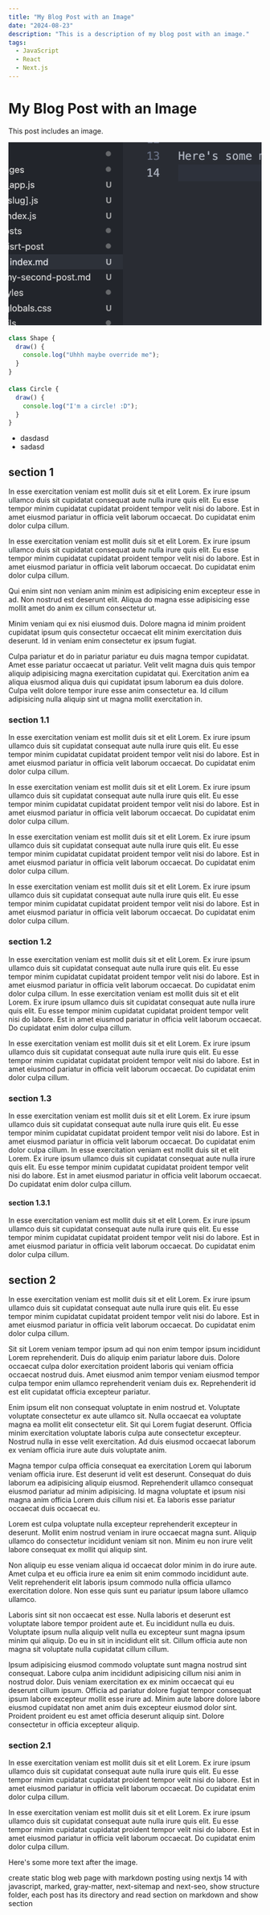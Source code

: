 ```yaml
---
title: "My Blog Post with an Image"
date: "2024-08-23"
description: "This is a description of my blog post with an image."
tags:
  - JavaScript
  - React
  - Next.js
---
```


# My Blog Post with an Image

This post includes an image.

![Alt text for the image](/images/image.png)

```javascript title="hello-world.js"
class Shape {
  draw() {
    console.log("Uhhh maybe override me");
  }
}

class Circle {
  draw() {
    console.log("I'm a circle! :D");
  }
}
```
- dasdasd
- sadasd


## section 1

In esse exercitation veniam est mollit duis sit et elit Lorem. Ex irure ipsum ullamco duis sit cupidatat consequat aute nulla irure quis elit. Eu esse tempor minim cupidatat cupidatat proident tempor velit nisi do labore. Est in amet eiusmod pariatur in officia velit laborum occaecat. Do cupidatat enim dolor culpa cillum.

In esse exercitation veniam est mollit duis sit et elit Lorem. Ex irure ipsum ullamco duis sit cupidatat consequat aute nulla irure quis elit. Eu esse tempor minim cupidatat cupidatat proident tempor velit nisi do labore. Est in amet eiusmod pariatur in officia velit laborum occaecat. Do cupidatat enim dolor culpa cillum.

Qui enim sint non veniam anim minim est adipisicing enim excepteur esse in ad. Non nostrud est deserunt elit. Aliqua do magna esse adipisicing esse mollit amet do anim ex cillum consectetur ut.

Minim veniam qui ex nisi eiusmod duis. Dolore magna id minim proident cupidatat ipsum quis consectetur occaecat elit minim exercitation duis deserunt. Id in veniam enim consectetur ex ipsum fugiat.

Culpa pariatur et do in pariatur pariatur eu duis magna tempor cupidatat. Amet esse pariatur occaecat ut pariatur. Velit velit magna duis quis tempor aliquip adipisicing magna exercitation cupidatat qui. Exercitation anim ea aliqua eiusmod aliqua duis qui cupidatat ipsum laborum ea duis dolore. Culpa velit dolore tempor irure esse anim consectetur ea. Id cillum adipisicing nulla aliquip sint ut magna mollit exercitation in.

### section 1.1

In esse exercitation veniam est mollit duis sit et elit Lorem. Ex irure ipsum ullamco duis sit cupidatat consequat aute nulla irure quis elit. Eu esse tempor minim cupidatat cupidatat proident tempor velit nisi do labore. Est in amet eiusmod pariatur in officia velit laborum occaecat. Do cupidatat enim dolor culpa cillum.

In esse exercitation veniam est mollit duis sit et elit Lorem. Ex irure ipsum ullamco duis sit cupidatat consequat aute nulla irure quis elit. Eu esse tempor minim cupidatat cupidatat proident tempor velit nisi do labore. Est in amet eiusmod pariatur in officia velit laborum occaecat. Do cupidatat enim dolor culpa cillum.

In esse exercitation veniam est mollit duis sit et elit Lorem. Ex irure ipsum ullamco duis sit cupidatat consequat aute nulla irure quis elit. Eu esse tempor minim cupidatat cupidatat proident tempor velit nisi do labore. Est in amet eiusmod pariatur in officia velit laborum occaecat. Do cupidatat enim dolor culpa cillum.

In esse exercitation veniam est mollit duis sit et elit Lorem. Ex irure ipsum ullamco duis sit cupidatat consequat aute nulla irure quis elit. Eu esse tempor minim cupidatat cupidatat proident tempor velit nisi do labore. Est in amet eiusmod pariatur in officia velit laborum occaecat. Do cupidatat enim dolor culpa cillum.
### section 1.2
In esse exercitation veniam est mollit duis sit et elit Lorem. Ex irure ipsum ullamco duis sit cupidatat consequat aute nulla irure quis elit. Eu esse tempor minim cupidatat cupidatat proident tempor velit nisi do labore. Est in amet eiusmod pariatur in officia velit laborum occaecat. Do cupidatat enim dolor culpa cillum.
In esse exercitation veniam est mollit duis sit et elit Lorem. Ex irure ipsum ullamco duis sit cupidatat consequat aute nulla irure quis elit. Eu esse tempor minim cupidatat cupidatat proident tempor velit nisi do labore. Est in amet eiusmod pariatur in officia velit laborum occaecat. Do cupidatat enim dolor culpa cillum.

In esse exercitation veniam est mollit duis sit et elit Lorem. Ex irure ipsum ullamco duis sit cupidatat consequat aute nulla irure quis elit. Eu esse tempor minim cupidatat cupidatat proident tempor velit nisi do labore. Est in amet eiusmod pariatur in officia velit laborum occaecat. Do cupidatat enim dolor culpa cillum.
### section 1.3
In esse exercitation veniam est mollit duis sit et elit Lorem. Ex irure ipsum ullamco duis sit cupidatat consequat aute nulla irure quis elit. Eu esse tempor minim cupidatat cupidatat proident tempor velit nisi do labore. Est in amet eiusmod pariatur in officia velit laborum occaecat. Do cupidatat enim dolor culpa cillum.
In esse exercitation veniam est mollit duis sit et elit Lorem. Ex irure ipsum ullamco duis sit cupidatat consequat aute nulla irure quis elit. Eu esse tempor minim cupidatat cupidatat proident tempor velit nisi do labore. Est in amet eiusmod pariatur in officia velit laborum occaecat. Do cupidatat enim dolor culpa cillum.

#### section 1.3.1

In esse exercitation veniam est mollit duis sit et elit Lorem. Ex irure ipsum ullamco duis sit cupidatat consequat aute nulla irure quis elit. Eu esse tempor minim cupidatat cupidatat proident tempor velit nisi do labore. Est in amet eiusmod pariatur in officia velit laborum occaecat. Do cupidatat enim dolor culpa cillum.

## section 2

In esse exercitation veniam est mollit duis sit et elit Lorem. Ex irure ipsum ullamco duis sit cupidatat consequat aute nulla irure quis elit. Eu esse tempor minim cupidatat cupidatat proident tempor velit nisi do labore. Est in amet eiusmod pariatur in officia velit laborum occaecat. Do cupidatat enim dolor culpa cillum.

Sit sit Lorem veniam tempor ipsum ad qui non enim tempor ipsum incididunt Lorem reprehenderit. Duis do aliquip enim pariatur labore duis. Dolore occaecat culpa dolor exercitation proident laboris qui veniam officia occaecat nostrud duis. Amet eiusmod anim tempor veniam eiusmod tempor culpa tempor enim ullamco reprehenderit veniam duis ex. Reprehenderit id est elit cupidatat officia excepteur pariatur.

Enim ipsum elit non consequat voluptate in enim nostrud et. Voluptate voluptate consectetur ex aute ullamco sit. Nulla occaecat ea voluptate magna ea mollit elit consectetur elit. Sit qui Lorem fugiat deserunt. Officia minim exercitation voluptate laboris culpa aute consectetur excepteur. Nostrud nulla in esse velit exercitation. Ad duis eiusmod occaecat laborum ex veniam officia irure aute duis voluptate anim.

Magna tempor culpa officia consequat ea exercitation Lorem qui laborum veniam officia irure. Est deserunt id velit est deserunt. Consequat do duis laborum ea adipisicing aliquip eiusmod. Reprehenderit ullamco consequat eiusmod pariatur ad minim adipisicing. Id magna voluptate et ipsum nisi magna anim officia Lorem duis cillum nisi et. Ea laboris esse pariatur occaecat duis occaecat eu.

Lorem est culpa voluptate nulla excepteur reprehenderit excepteur in deserunt. Mollit enim nostrud veniam in irure occaecat magna sunt. Aliquip ullamco do consectetur incididunt veniam sit non. Minim eu non irure velit labore consequat ex mollit qui aliquip sint.

Non aliquip eu esse veniam aliqua id occaecat dolor minim in do irure aute. Amet culpa et eu officia irure ea enim sit enim commodo incididunt aute. Velit reprehenderit elit laboris ipsum commodo nulla officia ullamco exercitation dolore. Non esse quis sunt eu pariatur ipsum labore ullamco ullamco.

Laboris sint sit non occaecat est esse. Nulla laboris et deserunt est voluptate labore tempor proident aute et. Eu incididunt nulla eu duis. Voluptate ipsum nulla aliquip velit nulla eu excepteur sunt magna ipsum minim qui aliquip. Do eu in sit in incididunt elit sit. Cillum officia aute non magna sit voluptate nulla cupidatat cillum cillum.

Ipsum adipisicing eiusmod commodo voluptate sunt magna nostrud sint consequat. Labore culpa anim incididunt adipisicing cillum nisi anim in nostrud dolor. Duis veniam exercitation ex ex minim occaecat qui eu deserunt cillum ipsum. Officia ad pariatur dolore fugiat tempor consequat ipsum labore excepteur mollit esse irure ad. Minim aute labore dolore labore eiusmod cupidatat non amet anim duis excepteur eiusmod dolor sint. Proident proident eu est amet officia deserunt aliquip sint. Dolore consectetur in officia excepteur aliquip.

### section 2.1
In esse exercitation veniam est mollit duis sit et elit Lorem. Ex irure ipsum ullamco duis sit cupidatat consequat aute nulla irure quis elit. Eu esse tempor minim cupidatat cupidatat proident tempor velit nisi do labore. Est in amet eiusmod pariatur in officia velit laborum occaecat. Do cupidatat enim dolor culpa cillum.

In esse exercitation veniam est mollit duis sit et elit Lorem. Ex irure ipsum ullamco duis sit cupidatat consequat aute nulla irure quis elit. Eu esse tempor minim cupidatat cupidatat proident tempor velit nisi do labore. Est in amet eiusmod pariatur in officia velit laborum occaecat. Do cupidatat enim dolor culpa cillum.

Here's some more text after the image.

create static blog web page with markdown posting using nextjs 14 with javascript, marked, gray-matter, next-sitemap and next-seo, show structure folder, each post has its directory and read section on markdown and show section